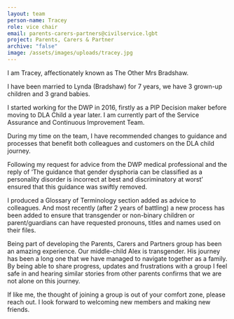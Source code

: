```yaml
---
layout: team
person-name: Tracey
role: vice chair
email: parents-carers-partners@civilservice.lgbt
project: Parents, Carers & Partner
archive: "false"
image: /assets/images/uploads/tracey.jpg
---
```

I am Tracey, affectionately known as The Other Mrs Bradshaw.

I have been married to Lynda (Bradshaw) for 7 years, we have 3 grown-up children and 3 grand babies.

I started working for the DWP in 2016, firstly as a PIP Decision maker before moving to DLA Child a year later. I am currently part of the Service Assurance and Continuous Improvement Team.

During my time on the team, I have recommended changes to guidance and processes that benefit both colleagues and customers on the DLA child journey.

Following my request for advice from the DWP medical professional and the reply of ‘The guidance that gender dysphoria can be classified as a personality disorder is incorrect at best and discriminatory at worst’ ensured that this guidance was swiftly removed.

I produced a Glossary of Terminology section added as advice to colleagues. And most recently (after 2 years of battling) a new process has been added to ensure that transgender or non-binary children or parent/guardians can have requested pronouns, titles and names used on their files.

Being part of developing the Parents, Carers and Partners group has been an amazing experience. Our middle-child Alex is transgender. His journey has been a long one that we have managed to navigate together as a family. By being able to share progress, updates and frustrations with a group I feel safe in and hearing similar stories from other parents confirms that we are not alone on this journey.

If like me, the thought of joining a group is out of your comfort zone, please reach out. I look forward to welcoming new members and making new friends.